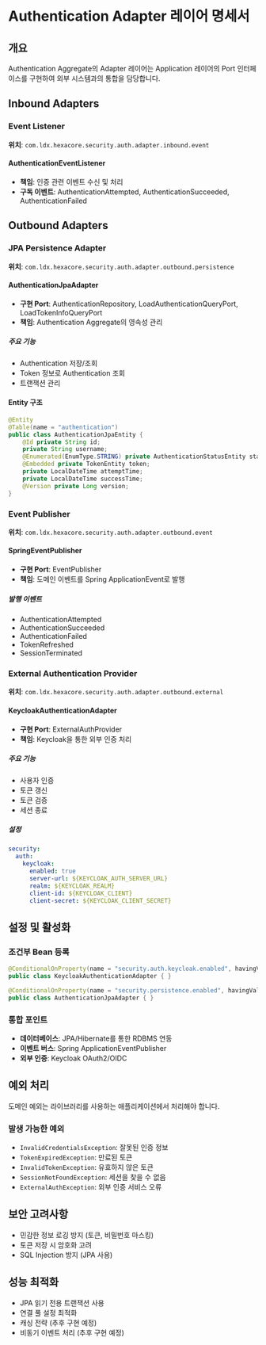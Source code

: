 # Authentication Adapter 레이어 명세서

## 개요
Authentication Aggregate의 Adapter 레이어는 Application 레이어의 Port 인터페이스를 구현하여 외부 시스템과의 통합을 담당합니다.

## Inbound Adapters

### Event Listener
**위치**: `com.ldx.hexacore.security.auth.adapter.inbound.event`

#### AuthenticationEventListener
- **책임**: 인증 관련 이벤트 수신 및 처리
- **구독 이벤트**: AuthenticationAttempted, AuthenticationSucceeded, AuthenticationFailed

## Outbound Adapters

### JPA Persistence Adapter
**위치**: `com.ldx.hexacore.security.auth.adapter.outbound.persistence`

#### AuthenticationJpaAdapter
- **구현 Port**: AuthenticationRepository, LoadAuthenticationQueryPort, LoadTokenInfoQueryPort
- **책임**: Authentication Aggregate의 영속성 관리

##### 주요 기능
- Authentication 저장/조회
- Token 정보로 Authentication 조회
- 트랜잭션 관리

#### Entity 구조
```java
@Entity
@Table(name = "authentication")
public class AuthenticationJpaEntity {
    @Id private String id;
    private String username;
    @Enumerated(EnumType.STRING) private AuthenticationStatusEntity status;
    @Embedded private TokenEntity token;
    private LocalDateTime attemptTime;
    private LocalDateTime successTime;
    @Version private Long version;
}
```

### Event Publisher
**위치**: `com.ldx.hexacore.security.auth.adapter.outbound.event`

#### SpringEventPublisher
- **구현 Port**: EventPublisher
- **책임**: 도메인 이벤트를 Spring ApplicationEvent로 발행

##### 발행 이벤트
- AuthenticationAttempted
- AuthenticationSucceeded
- AuthenticationFailed
- TokenRefreshed
- SessionTerminated

### External Authentication Provider
**위치**: `com.ldx.hexacore.security.auth.adapter.outbound.external`

#### KeycloakAuthenticationAdapter
- **구현 Port**: ExternalAuthProvider
- **책임**: Keycloak을 통한 외부 인증 처리

##### 주요 기능
- 사용자 인증
- 토큰 갱신
- 토큰 검증
- 세션 종료

##### 설정
```yaml
security:
  auth:
    keycloak:
      enabled: true
      server-url: ${KEYCLOAK_AUTH_SERVER_URL}
      realm: ${KEYCLOAK_REALM}
      client-id: ${KEYCLOAK_CLIENT}
      client-secret: ${KEYCLOAK_CLIENT_SECRET}
```

## 설정 및 활성화

### 조건부 Bean 등록
```java
@ConditionalOnProperty(name = "security.auth.keycloak.enabled", havingValue = "true")
public class KeycloakAuthenticationAdapter { }

@ConditionalOnProperty(name = "security.persistence.enabled", havingValue = "true", matchIfMissing = true)
public class AuthenticationJpaAdapter { }
```

### 통합 포인트
- **데이터베이스**: JPA/Hibernate를 통한 RDBMS 연동
- **이벤트 버스**: Spring ApplicationEventPublisher
- **외부 인증**: Keycloak OAuth2/OIDC

## 예외 처리

도메인 예외는 라이브러리를 사용하는 애플리케이션에서 처리해야 합니다.

### 발생 가능한 예외
- `InvalidCredentialsException`: 잘못된 인증 정보
- `TokenExpiredException`: 만료된 토큰
- `InvalidTokenException`: 유효하지 않은 토큰
- `SessionNotFoundException`: 세션을 찾을 수 없음
- `ExternalAuthException`: 외부 인증 서비스 오류

## 보안 고려사항
- 민감한 정보 로깅 방지 (토큰, 비밀번호 마스킹)
- 토큰 저장 시 암호화 고려
- SQL Injection 방지 (JPA 사용)

## 성능 최적화
- JPA 읽기 전용 트랜잭션 사용
- 연결 풀 설정 최적화
- 캐싱 전략 (추후 구현 예정)
- 비동기 이벤트 처리 (추후 구현 예정)